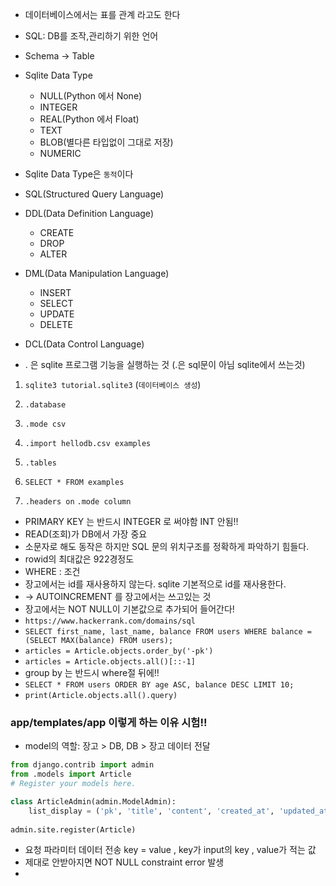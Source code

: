 - 데이터베이스에서는 표를 관계 라고도 한다
- SQL: DB를 조작,관리하기 위한 언어
- Schema -> Table
- Sqlite Data Type
  - NULL(Python 에서 None)
  - INTEGER
  - REAL(Python 에서 Float)
  - TEXT
  - BLOB(별다른 타입없이  그대로 저장)
  - NUMERIC

- Sqlite Data Type은 `동적`이다 
- SQL(Structured Query Language)
- DDL(Data Definition Language)
  - CREATE
  - DROP
  - ALTER
- DML(Data Manipulation Language)
  - INSERT
  - SELECT
  - UPDATE
  - DELETE
- DCL(Data Control Language)
- . 은 sqlite 프로그램 기능을 실행하는 것 (.은 sql문이 아님 sqlite에서 쓰는것)

1. `sqlite3 tutorial.sqlite3` (`데이터베이스 생성`)
2. `.database`
3. `.mode csv`
4. `.import hellodb.csv examples`
5. `.tables`
6. `SELECT * FROM examples` 

7. `.headers on` `.mode column` 

- PRIMARY KEY 는 반드시 INTEGER 로 써야함 INT 안됨!! 
- READ(조회)가 DB에서 가장 중요 
- 소문자로 해도 동작은 하지만 SQL 문의 위치구조를 정확하게 파악하기 힘들다.
- rowid의 최대값은 922경정도
- WHERE : 조건
- 장고에서는 id를 재사용하지 않는다. sqlite 기본적으로 id를 재사용한다. 
- -> AUTOINCREMENT 를 장고에서는 쓰고있는 것
- 장고에서는 NOT NULL이 기본값으로 추가되어 들어간다! 
- `https://www.hackerrank.com/domains/sql`
- `SELECT first_name, last_name, balance FROM users WHERE balance = (SELECT MAX(balance) FROM users);`
- `articles = Article.objects.order_by('-pk')`
- `articles = Article.objects.all()[::-1]`
- group by 는 반드시 where절 뒤에!!
- `SELECT * FROM users ORDER BY age ASC, balance DESC LIMIT 10;`
- `print(Article.objects.all().query)` 

### app/templates/app 이렇게 하는 이유 시험!!

- model의 역할: 장고 > DB, DB > 장고 데이터 전달

```python
from django.contrib import admin
from .models import Article
# Register your models here.

class ArticleAdmin(admin.ModelAdmin):
    list_display = ('pk', 'title', 'content', 'created_at', 'updated_at',)
    
admin.site.register(Article)
```

- 요청 파라미터 데이터 전송 key = value , key가 input의 key , value가 적는 값 
- 제대로 안받아지면 NOT NULL constraint error 발생
- 